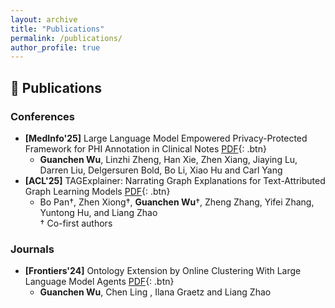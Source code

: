 ```yaml
---
layout: archive
title: "Publications"
permalink: /publications/
author_profile: true
---
```


## 📖 **Publications**


### **Conferences**
- **[MedInfo'25]** Large Language Model Empowered Privacy-Protected Framework for PHI Annotation in Clinical Notes [PDF](){: .btn} 
  + **Guanchen Wu**, Linzhi Zheng, Han Xie, Zhen Xiang, Jiaying Lu, Darren Liu, Delgersuren Bold, Bo Li, Xiao Hu and Carl Yang
- **[ACL'25]** TAGExplainer: Narrating Graph Explanations for Text-Attributed Graph Learning Models [PDF](){: .btn}
  + Bo Pan†, Zhen Xiong†, **Guanchen Wu**†, Zheng Zhang, Yifei Zhang, Yuntong Hu, and Liang Zhao  
† Co-first authors


### **Journals**
- **[Frontiers'24]** Ontology Extension by Online Clustering With Large Language Model Agents [PDF](){: .btn} 
  + **Guanchen Wu**, Chen Ling , Ilana Graetz and Liang Zhao




